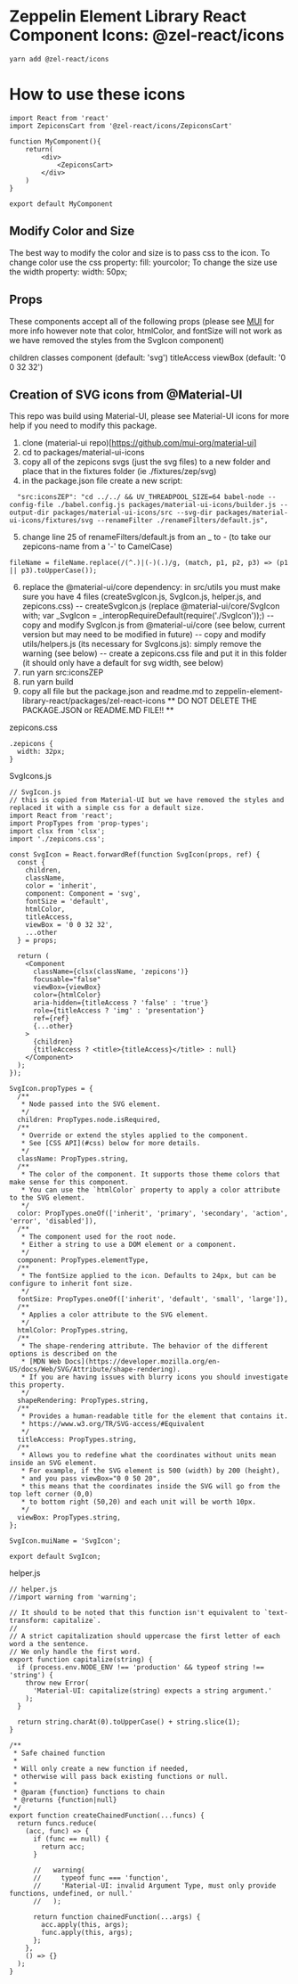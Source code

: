 # Zeppelin Element Library React Component Icons: @zel-react/icons

```
yarn add @zel-react/icons
```

# How to use these icons

```
import React from 'react'
import ZepiconsCart from '@zel-react/icons/ZepiconsCart'

function MyComponent(){
    return(
        <div>
            <ZepiconsCart>
        </div>
    )
}

export default MyComponent
```

## Modify Color and Size

The best way to modify the color and size is to pass css to the icon.
To change color use the css property: fill: yourcolor;
To change the size use the width property: width: 50px;

## Props

These components accept all of the following props (please see [MUI](https://material-ui.com/api/svg-icon/) for more info however note that color, htmlColor, and fontSize will not work as we have removed the styles from the SvgIcon component)

children
classes
component (default: 'svg')
titleAccess
viewBox (default: '0 0 32 32')

## Creation of SVG icons from @Material-UI

This repo was build using Material-UI, please see Material-UI icons for more help if you need to modify this package.

1. clone (material-ui repo)[https://github.com/mui-org/material-ui]
2. cd to packages/material-ui-icons
3. copy all of the zepicons svgs (just the svg files) to a new folder and place that in the fixtures folder (ie ./fixtures/zep/svg)
4. in the package.json file create a new script:

```
  "src:iconsZEP": "cd ../../ && UV_THREADPOOL_SIZE=64 babel-node --config-file ./babel.config.js packages/material-ui-icons/builder.js --output-dir packages/material-ui-icons/src --svg-dir packages/material-ui-icons/fixtures/svg --renameFilter ./renameFilters/default.js",
```

5. change line 25 of renameFilters/default.js from an \_ to - (to take our zepicons-name from a '-' to CamelCase)

```
fileName = fileName.replace(/(^.)|(-)(.)/g, (match, p1, p2, p3) => (p1 || p3).toUpperCase());
```

6. replace the @material-ui/core dependency: in src/utils you must make sure you have 4 files (createSvgIcon.js, SvgIcon.js, helper.js, and zepicons.css)
   -- createSvgIcon.js (replace @material-ui/core/SvgIcon with; var \_SvgIcon = \_interopRequireDefault(require('./SvgIcon'));)
   -- copy and modify SvgIcon.js from @material-ui/core (see below, current version but may need to be modified in future)
   -- copy and modify utils/helpers.js (its necessary for SvgIcons.js): simply remove the warning (see below)
   -- create a zepicons.css file and put it in this folder (it should only have a default for svg width, see below)
7. run yarn src:iconsZEP
8. run yarn build
9. copy all file but the package.json and readme.md to zeppelin-element-library-react/packages/zel-react-icons
   ** DO NOT DELETE THE PACKAGE.JSON or README.MD FILE!! **

zepicons.css

```
.zepicons {
  width: 32px;
}
```

SvgIcons.js

```
// SvgIcon.js
// this is copied from Material-UI but we have removed the styles and replaced it with a simple css for a default size.
import React from 'react';
import PropTypes from 'prop-types';
import clsx from 'clsx';
import './zepicons.css';

const SvgIcon = React.forwardRef(function SvgIcon(props, ref) {
  const {
    children,
    className,
    color = 'inherit',
    component: Component = 'svg',
    fontSize = 'default',
    htmlColor,
    titleAccess,
    viewBox = '0 0 32 32',
    ...other
  } = props;

  return (
    <Component
      className={clsx(className, 'zepicons')}
      focusable="false"
      viewBox={viewBox}
      color={htmlColor}
      aria-hidden={titleAccess ? 'false' : 'true'}
      role={titleAccess ? 'img' : 'presentation'}
      ref={ref}
      {...other}
    >
      {children}
      {titleAccess ? <title>{titleAccess}</title> : null}
    </Component>
  );
});

SvgIcon.propTypes = {
  /**
   * Node passed into the SVG element.
   */
  children: PropTypes.node.isRequired,
  /**
   * Override or extend the styles applied to the component.
   * See [CSS API](#css) below for more details.
   */
  className: PropTypes.string,
  /**
   * The color of the component. It supports those theme colors that make sense for this component.
   * You can use the `htmlColor` property to apply a color attribute to the SVG element.
   */
  color: PropTypes.oneOf(['inherit', 'primary', 'secondary', 'action', 'error', 'disabled']),
  /**
   * The component used for the root node.
   * Either a string to use a DOM element or a component.
   */
  component: PropTypes.elementType,
  /**
   * The fontSize applied to the icon. Defaults to 24px, but can be configure to inherit font size.
   */
  fontSize: PropTypes.oneOf(['inherit', 'default', 'small', 'large']),
  /**
   * Applies a color attribute to the SVG element.
   */
  htmlColor: PropTypes.string,
  /**
   * The shape-rendering attribute. The behavior of the different options is described on the
   * [MDN Web Docs](https://developer.mozilla.org/en-US/docs/Web/SVG/Attribute/shape-rendering).
   * If you are having issues with blurry icons you should investigate this property.
   */
  shapeRendering: PropTypes.string,
  /**
   * Provides a human-readable title for the element that contains it.
   * https://www.w3.org/TR/SVG-access/#Equivalent
   */
  titleAccess: PropTypes.string,
  /**
   * Allows you to redefine what the coordinates without units mean inside an SVG element.
   * For example, if the SVG element is 500 (width) by 200 (height),
   * and you pass viewBox="0 0 50 20",
   * this means that the coordinates inside the SVG will go from the top left corner (0,0)
   * to bottom right (50,20) and each unit will be worth 10px.
   */
  viewBox: PropTypes.string,
};

SvgIcon.muiName = 'SvgIcon';

export default SvgIcon;
```

helper.js

```
// helper.js
//import warning from 'warning';

// It should to be noted that this function isn't equivalent to `text-transform: capitalize`.
//
// A strict capitalization should uppercase the first letter of each word a the sentence.
// We only handle the first word.
export function capitalize(string) {
  if (process.env.NODE_ENV !== 'production' && typeof string !== 'string') {
    throw new Error(
      'Material-UI: capitalize(string) expects a string argument.'
    );
  }

  return string.charAt(0).toUpperCase() + string.slice(1);
}

/**
 * Safe chained function
 *
 * Will only create a new function if needed,
 * otherwise will pass back existing functions or null.
 *
 * @param {function} functions to chain
 * @returns {function|null}
 */
export function createChainedFunction(...funcs) {
  return funcs.reduce(
    (acc, func) => {
      if (func == null) {
        return acc;
      }

      //   warning(
      //     typeof func === 'function',
      //     'Material-UI: invalid Argument Type, must only provide functions, undefined, or null.'
      //   );

      return function chainedFunction(...args) {
        acc.apply(this, args);
        func.apply(this, args);
      };
    },
    () => {}
  );
}
```
